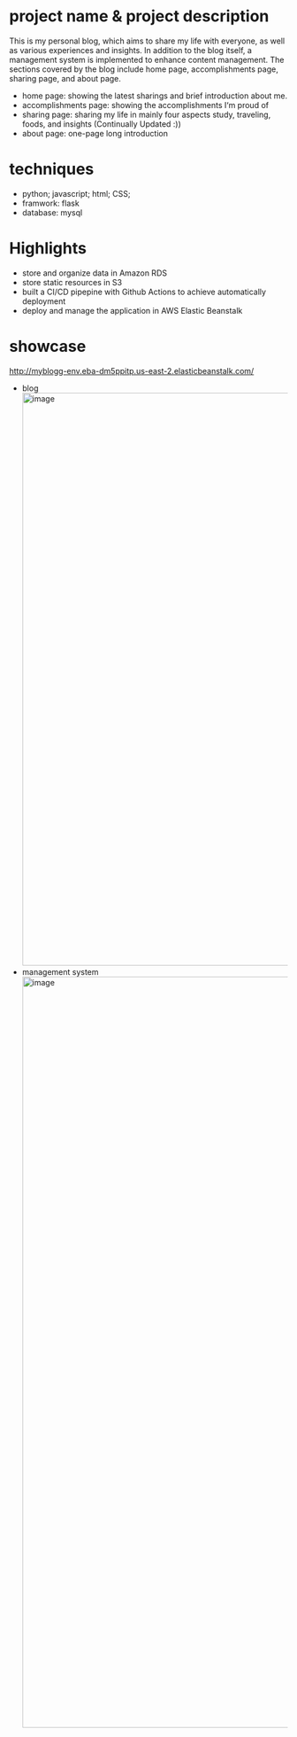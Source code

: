 # project name & project description 
This is my personal blog, which aims to share my life with everyone, as well as various experiences and insights. In addition to the blog itself, a management system is implemented to enhance content management.
The sections covered by the blog include home page, accomplishments page, sharing page, and about page. 
- home page: showing the latest sharings and brief introduction about me.
- accomplishments page: showing the accomplishments I‘m proud of
- sharing page: sharing my life in mainly four aspects study, traveling, foods, and insights (Continually Updated :))
- about page: one-page long introduction 
# techniques
- python; javascript; html; CSS;
- framwork: flask 
- database: mysql
# Highlights
- store and organize data in Amazon RDS
- store static resources in S3
- built a CI/CD pipepine with Github Actions to achieve automatically deployment
- deploy and manage the application in AWS Elastic Beanstalk
# showcase 
http://myblogg-env.eba-dm5ppitp.us-east-2.elasticbeanstalk.com/
- blog
  <img width="1034" alt="image" src="https://github.com/MichellleZhang/myBlog/assets/87932194/b02d6a84-6f60-43a6-9c61-8c5ed8773181">
- management system
  <img width="1356" alt="image" src="https://github.com/MichellleZhang/myBlog/assets/87932194/a7295386-0499-4409-ba94-a1fae73f7638">
